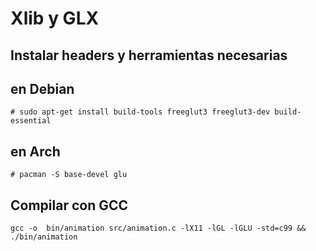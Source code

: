# Xlib y GLX 

## Instalar headers y herramientas necesarias

## en Debian
```
# sudo apt-get install build-tools freeglut3 freeglut3-dev build-essential
```

## en Arch
```
# pacman -S base-devel glu
```

## Compilar con GCC
```
gcc -o  bin/animation src/animation.c -lX11 -lGL -lGLU -std=c99 && ./bin/animation
```
